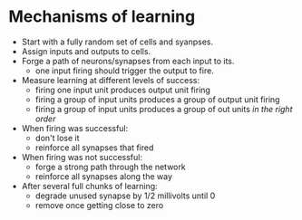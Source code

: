 # Mechanisms of learning

- Start with a fully random set of cells and syanpses.
- Assign inputs and outputs to cells.
- Forge a path of neurons/synapses from each input to its.
    - one input firing should trigger the output to fire.
- Measure learning at different levels of success:
    - firing one input unit produces output unit firing
    - firing a group of input units produces a group of output unit firing
    - firing a group of input units produces a group of out units *in the right order*
- When firing was successful:
    - don't lose it
    - reinforce all synapses that fired
- When firing was not successful:
    - forge a strong path through the network
    - reinforce all synapses along the way
- After several full chunks of learning:
    - degrade unused synapse by 1/2 millivolts until 0
    - remove once getting close to zero
